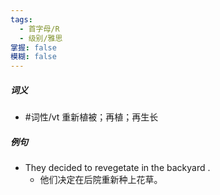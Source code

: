 ```yaml
---
tags:
  - 首字母/R
  - 级别/雅思
掌握: false
模糊: false
---
```

##### 词义
- #词性/vt  重新植被；再植；再生长
##### 例句
- They decided to revegetate in the backyard .
	- 他们决定在后院重新种上花草。
